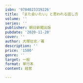 ```yaml
---
isbn: '9784023319226'
title: 「また会いたい」と思われる話し方
volume: ''
series: ''
publisher: 朝日新聞出版
pubdate: '2020-11-20'
cover: ''
author: 犬塚壮志／著
description: ''
price: '1500'
genre: ''
target: 一般
format: 単行本
content: 経営

---
```

